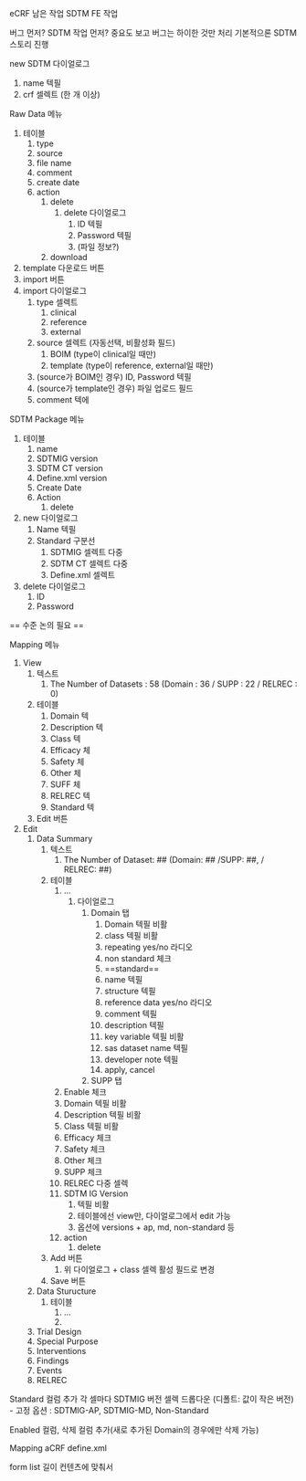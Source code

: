 eCRF 남은 작업
SDTM FE 작업

버그 먼저? SDTM 작업 먼저?
중요도 보고 버그는 하이한 것만 처리
기본적으론 SDTM 스토리 진행

new SDTM 다이얼로그
1. name 텍필
2. crf 셀렉트 (한 개 이상)

Raw Data 메뉴
1. 테이블
	1. type
	2. source
	3. file name
	4. comment
	5. create date
	6. action
		1. delete
			1. delete 다이얼로그
				1. ID 텍필
				2. Password 텍필
				3. (파일 정보?)
		2. download
2. template 다운로드 버튼
3. import 버튼
4. import 다이얼로그
	1. type 셀렉트
		1. clinical
		2. reference
		3. external
	2. source 셀렉트 (자동선택, 비활성화 필드)
		1. BOIM (type이 clinical일 때만)
		2. template (type이 reference, external일 때만)
	3. (source가 BOIM인 경우) ID, Password 텍필
	4. (source가 template인 경우) 파일 업로드 필드
	5. comment 텍에

SDTM Package 메뉴
1. 테이블
	1. name
	2. SDTMIG version
	3. SDTM CT version
	4. Define.xml version
	5. Create Date
	6. Action
		1. delete
2. new 다이얼로그
	1. Name 텍필
	2. Standard 구분선
		1. SDTMIG 셀렉트 다중
		2. SDTM CT 셀렉트 다중
		3. Define.xml 셀렉트
4. delete 다이얼로그
	1. ID
	2. Password

== 수준 논의 필요 ==

Mapping 메뉴
1. View
	1. 텍스트
		1. The Number of Datasets : 58 (Domain : 36 / SUPP : 22 / RELREC : 0)
	2. 테이블
		1. Domain 텍
		2. Description 텍
		3. Class 텍
		4. Efficacy 체
		5. Safety 체
		6. Other 체
		7. SUFF 체
		8. RELREC 텍
		9. Standard 텍
	3. Edit 버튼
2. Edit
	1. Data Summary
		1. 텍스트
			1. The Number of Dataset: ## (Domain: ## /SUPP: ##, / RELREC: ##)
		2. 테이블
			1. ...
				1. 다이얼로그
					1. Domain 탭
						1. Domain 텍필 비활
						2. class 텍필 비활
						3. repeating yes/no 라디오
						4. non standard 체크
						5. ==standard==
						6. name 텍필
						7. structure 텍필
						8. reference data yes/no 라디오
						9. comment 텍필
						10. description 텍필
						11. key variable 텍필 비활
						12. sas dataset name 텍필
						13. developer note 텍필
						14. apply, cancel
					2. SUPP 탭
			2. Enable 체크
			3. Domain 텍필 비활
			4. Description 텍필 비활
			5. Class 텍필 비활
			6. Efficacy 체크
			7. Safety 체크
			8. Other 체크
			9. SUPP 체크
			10. RELREC 다중 셀렉
			11. SDTM IG Version
				1. 텍필 비활
				2. 테이블에선 view만, 다이얼로그에서 edit 가능
				3. 옵션에 versions + ap, md, non-standard 등
			12. action
				1. delete
		3. Add 버튼
			1. 위 다이얼로그 + class 셀렉 활성 필드로 변경
		4. Save 버튼
	2. Data Sturucture
		1. 테이블
			1. ...
			2. 
	3. Trial Design
	4. Special Purpose
	5. Interventions
	6. Findings
	7. Events
	8. RELREC

Standard 컬럼 추가
각 셀마다 SDTMIG 버전 셀렉 드롭다운 (디폴트: 값이 작은 버전) - 고정 옵션 : SDTMIG-AP, SDTMIG-MD, Non-Standard

Enabled 컬럼, 삭제 컬럼 추가(새로 추가된 Domain의 경우에만 삭제 가능)



Mapping
aCRF
define.xml

form list 길이 컨텐츠에 맞춰서
